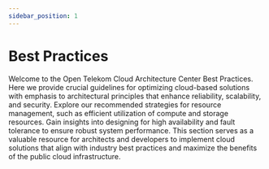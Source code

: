 ```yaml
---
sidebar_position: 1
---
```


# Best Practices

Welcome to the Open Telekom Cloud Architecture Center Best Practices.
Here we provide crucial guidelines for optimizing cloud-based solutions with emphasis to architectural principles that
enhance reliability, scalability, and security. Explore our recommended strategies for resource management, such as
efficient utilization of compute and storage resources. Gain insights into designing for high availability and fault tolerance
to ensure robust system performance. This section serves as a valuable resource for architects and developers
to implement cloud solutions that align with industry best practices and maximize the benefits of the public cloud
infrastructure.
